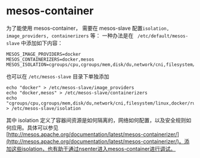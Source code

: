 # mesos-container
为了能使用 mesos-container， 需要在 mesos-slave 配置`isolation, image_providers, containerizers` 等：
一种办法是在 ` /etc/default/mesos-slave` 中添加如下内容：
```
MESOS_IMAGE_PROVIDERS=docker
MESOS_CONTAINERIZERS=docker,mesos
MESOS_ISOLATION=cgroups/cpu,cgroups/mem,disk/du,network/cni,filesystem/linux,docker/runtime,volume/sandbox_path,volume/secret,posix/rlimits,namespaces/pid,linux/capabilities,cgroups/devices
```
也可以在 `/etc/mesos-slave` 目录下单独添加
```
echo "docker" > /etc/mesos-slave/image_providers
echo "docker,mesos" > /etc/mesos-slave/containerizers
echo "cgroups/cpu,cgroups/mem,disk/du,network/cni,filesystem/linux,docker/runtime,volume/sandbox_path,volume/secret,posix/rlimits,namespaces/pid,linux/capabilities,cgroups/devices" > /etc/mesos-slave/isolation
```
其中 isolation 定义了容器间资源是如何隔离的，网络如何配置，以及安全规则如何应用。具体可以参见[http://mesos.apache.org/documentation/latest/mesos-containerizer/](http://mesos.apache.org/documentation/latest/mesos-containerizer/)。添加这些isolation，也有助于通过nsenter进入mesos-container进行调试。

